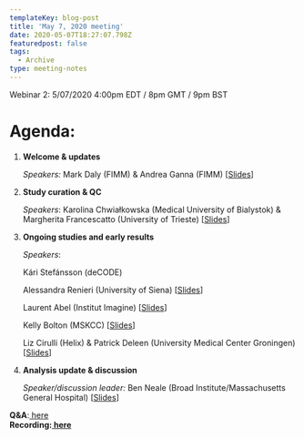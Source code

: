 ```yaml
---
templateKey: blog-post
title: 'May 7, 2020 meeting'
date: 2020-05-07T18:27:07.798Z
featuredpost: false
tags:
  - Archive
type: meeting-notes
---
```

Webinar 2: 5/07/2020 4:00pm EDT / 8pm GMT / 9pm BST

# Agenda:

1. **Welcome & updates**

   *Speakers:* Mark Daly (FIMM) & Andrea Ganna (FIMM) [[Slides](https://drive.google.com/file/d/1zZUk2PFrJBmr-FM0CWEsm5PHS0krW4wm/view?usp=sharing)]
2. **Study curation & QC**

   *Speakers*: Karolina Chwiałkowska (Medical University of Bialystok) & Margherita Francescatto (University of Trieste) [[Slides](https://drive.google.com/file/d/1Ad76EKBQT_qgH6ql0BqALd2npeELX1Fq/view?usp=sharing)]
3. **Ongoing studies and early results**

   *Speakers*:

   Kári Stefánsson (deCODE)

   Alessandra Renieri (University of Siena) [[Slides](https://drive.google.com/file/d/1zgcZKaAnfMmShGy5sBojeor53Hfh98bE/view?usp=sharing)]

   Laurent Abel (Institut Imagine) [[Slides](https://drive.google.com/file/d/1cyvB9aEkiMGLgycsJhkt9OElQ95JMf5a/view?usp=sharing)]

   Kelly Bolton (MSKCC) [[Slides](https://drive.google.com/file/d/1SfTcyxSoF9H7UHYns3WhLBg144h3To_J/view?usp=sharing)]

   Liz Cirulli (Helix) & Patrick Deleen (University Medical Center Groningen) [[Slides](https://drive.google.com/file/d/18glpsSLX8Zr_UfCGsoHPqeUM5A5IoDUg/view?usp=sharing)]
4. **Analysis update & discussion**

   *Speaker/discussion leader:* Ben Neale (Broad Institute/Massachusetts General Hospital) [[Slides](https://drive.google.com/file/d/1aqu_RE2GZ0vtqDNOX8y-kI7BNatptA7R/view?usp=sharing)]

**Q&A**:[ here](https://docs.google.com/spreadsheets/d/1eTZTbJgBb1JVo1cyaitVc8FhKMftpQhJLnGFgNK_g6E/edit?usp=sharing)**\
Recording:[ here](https://drive.google.com/file/d/1XhCLB_POMNjvVsHvKYzf1bfucEHhLmdf/view?usp=sharing)**